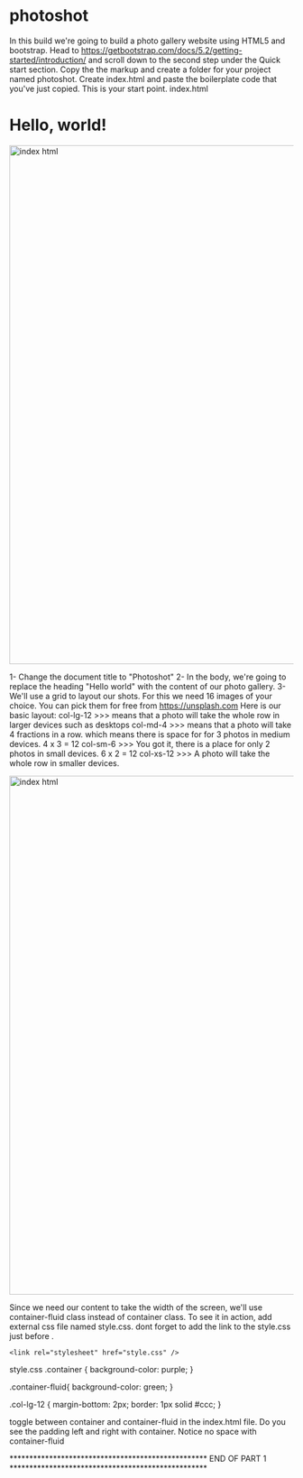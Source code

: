 # photoshot
In this build we're going to build a photo gallery website using HTML5 and bootstrap.
Head to https://getbootstrap.com/docs/5.2/getting-started/introduction/
and scroll down to the second step under the Quick start section.
Copy the the markup and create a folder for your project named photoshot.
Create index.html and paste the boilerplate code that you've just copied.
This is your start point.
index.html
<!doctype html>
<html lang="en">
  <head>
    <meta charset="utf-8">
    <meta name="viewport" content="width=device-width, initial-scale=1">
    <title>Bootstrap demo</title>
    <link href="https://cdn.jsdelivr.net/npm/bootstrap@5.2.1/dist/css/bootstrap.min.css" rel="stylesheet" integrity="sha384-iYQeCzEYFbKjA/T2uDLTpkwGzCiq6soy8tYaI1GyVh/UjpbCx/TYkiZhlZB6+fzT" crossorigin="anonymous">
  </head>
  <body>
    <h1>Hello, world!</h1>
    <script src="https://cdn.jsdelivr.net/npm/bootstrap@5.2.1/dist/js/bootstrap.bundle.min.js" integrity="sha384-u1OknCvxWvY5kfmNBILK2hRnQC3Pr17a+RTT6rIHI7NnikvbZlHgTPOOmMi466C8" crossorigin="anonymous"></script>
  </body>
</html>


<img width="920" alt="index html" src="https://user-images.githubusercontent.com/10692569/193490228-789cccdd-0f0e-4740-8f17-b3999684e3ed.png">


1- Change the document title to "Photoshot"
2- In the body, we're going to replace the heading "Hello world" with the content of our photo gallery.
3- We'll use a grid to layout our shots.
  For this we need 16 images of your choice. You can pick them for free from https://unsplash.com
  Here is our basic layout: 
  col-lg-12 >>> means that a photo will take the whole row in larger devices such as desktops
  col-md-4  >>> means that a photo will take 4 fractions in a row. which means there is space for for 3 photos in medium devices. 4 x 3 = 12
  col-sm-6  >>> You got it, there is a place for only 2 photos in small devices. 6 x 2 = 12
  col-xs-12 >>> A photo will take the whole row in smaller devices.
  
  <img width="920" alt="index html" src="https://user-images.githubusercontent.com/10692569/193490486-cca6ac18-0850-4474-9e69-c73e2309d246.png">


Since we need our content to take the width of the screen, we'll use container-fluid class instead of container class.
To see it in action, add external css file named style.css. dont forget to add the link to the style.css just before </head>.
<!-- custom styles -->
    <link rel="stylesheet" href="style.css" />


style.css
.container {
    background-color: purple;
}

.container-fluid{
    background-color: green;
}

.col-lg-12  {
    margin-bottom: 2px;
    border: 1px solid #ccc;
}

toggle between container and container-fluid in the index.html file. Do you see the padding left and right with container.
Notice no space with container-fluid

************************************************** END OF PART 1 **************************************************


